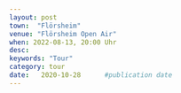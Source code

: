```yaml
---
layout: post
town:  "Flörsheim"
venue: "Flörsheim Open Air"
when: 2022-08-13, 20:00 Uhr
desc:
keywords: "Tour"
category: tour
date:   2020-10-28 		#publication date
---
```


